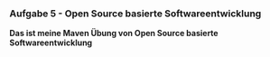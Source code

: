 ### Aufgabe 5 - Open Source basierte Softwareentwicklung

__Das ist meine Maven Übung von Open Source basierte Softwareentwicklung__
